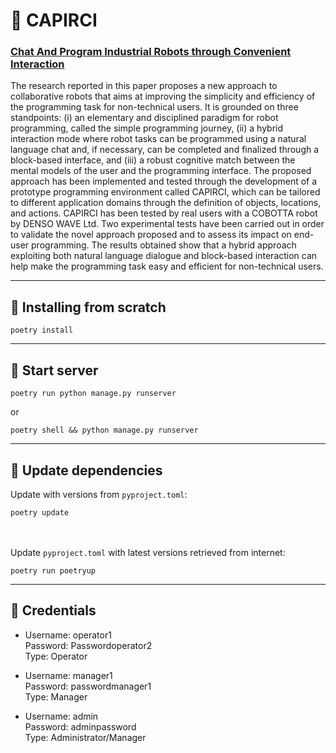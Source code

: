 # :robot: CAPIRCI

### [Chat And Program Industrial Robots through Convenient Interaction](https://www.sciencedirect.com/science/article/abs/pii/S073658452100106X)

The research reported in this paper proposes a new approach to collaborative robots that aims at improving the simplicity and efficiency of the programming task for non-technical users. It is grounded on three standpoints: (i) an elementary and disciplined paradigm for robot programming, called the simple programming journey, (ii) a hybrid interaction mode where robot tasks can be programmed using a natural language chat and, if necessary, can be completed and finalized through a block-based interface, and (iii) a robust cognitive match between the mental models of the user and the programming interface. The proposed approach has been implemented and tested through the development of a prototype programming environment called CAPIRCI, which can be tailored to different application domains through the definition of objects, locations, and actions. CAPIRCI has been tested by real users with a COBOTTA robot by DENSO WAVE Ltd. Two experimental tests have been carried out in order to validate the novel approach proposed and to assess its impact on end-user programming. The results obtained show that a hybrid approach exploiting both natural language dialogue and block-based interaction can help make the programming task easy and efficient for non-technical users.

---

## :star2: Installing from scratch

```
poetry install
```  

---

## :wrench: Start server

```
poetry run python manage.py runserver
```

or  

```
poetry shell && python manage.py runserver
```

---


## :arrows_counterclockwise: Update dependencies

Update with versions from `pyproject.toml`: 

```
poetry update
```
<br/><br/>
Update `pyproject.toml` with latest versions retrieved from internet:

```
poetry run poetryup
```

---

## :key: Credentials

* Username: operator1  
Password: Passwordoperator2  
Type: Operator  

* Username: manager1  
Password: passwordmanager1  
Type: Manager  

* Username: admin  
Password: adminpassword  
Type: Administrator/Manager  
